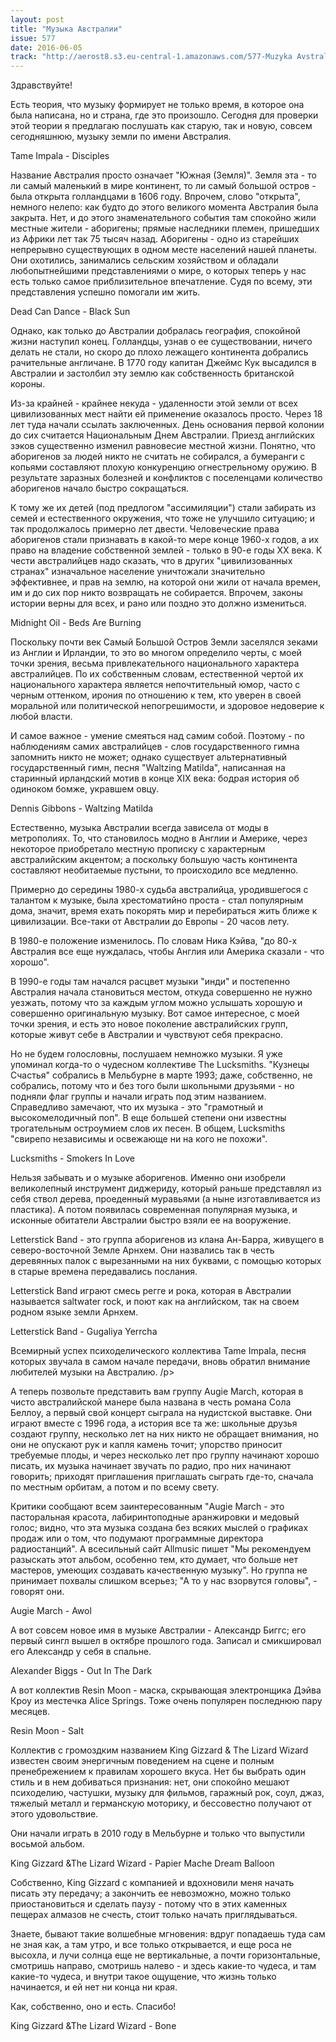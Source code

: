 ```yaml
---
layout: post
title: "Музыка Австралии"
issue: 577
date: 2016-06-05
track: "http://aerost8.s3.eu-central-1.amazonaws.com/577-Muzyka Avstralii.mp3"
---
```


Здравствуйте!

Есть теория, что музыку формирует не только время, в которое она была написана, но и страна, где это произошло. Сегодня для проверки этой теории я предлагаю послушать как старую, так и новую, совсем сегодняшнюю, музыку земли по имени Австралия.

Tame Impala - Disciples

Название Австралия просто означает "Южная (Земля)". Земля эта - то ли самый маленький в мире континент, то ли самый большой остров - была открыта голландцами в 1606 году. Впрочем, слово "открыта", немного нелепо: как будто до этого великого момента Австралия была закрыта. Нет, и до этого знаменательного события там спокойно жили местные жители - аборигены; прямые наследники племен, пришедших из Африки лет так 75 тысяч назад. Аборигены - одно из старейших непрерывно существующих в одном месте населений нашей планеты. Они охотились, занимались сельским хозяйством и обладали любопытнейшими представлениями о мире, о которых теперь у нас есть только самое приблизительное впечатление. Судя по всему, эти представления успешно помогали им жить.

Dead Can Dance - Black Sun

Однако, как только до Австралии добралась география, спокойной жизни наступил конец. Голландцы, узнав о ее существовании, ничего делать не стали, но скоро до плохо лежащего континента добрались рачительные англичане. В 1770 году капитан Джеймс Кук высадился в Австралии и застолбил эту землю как собственность британской короны.

Из-за крайней - крайнее некуда - удаленности этой земли от всех цивилизованных мест найти ей применение оказалось просто. Через 18 лет туда начали ссылать заключенных. День основания первой колонии до сих считается Национальным Днем Австралии. Приезд английских зэков существенно изменил равновесие местной жизни. Понятно, что аборигенов за людей никто не считать не собирался, а бумеранги с копьями составляют плохую конкуренцию огнестрельному оружию. В результате заразных болезней и конфликтов с поселенцами количество аборигенов начало быстро сокращаться.

К тому же их детей (под предлогом "ассимиляции") стали забирать из семей и естественного окружения, что тоже не улучшило ситуацию; и так продолжалось примерно лет двести. Человеческие права аборигенов стали признавать в какой-то мере конце 1960-х годов, а их право на владение собственной землей - только в 90-е годы XX века. К чести австралийцев надо сказать, что в других "цивилизованных странах" изначальное население уничтожали значительно эффективнее, и прав на землю, на которой они жили от начала времен, им и до сих пор никто возвращать не собирается. Впрочем, законы истории верны для всех, и рано или поздно это должно измениться.

Midnight Oil - Beds Are Burning

Поскольку почти век Самый Большой Остров Земли заселялся зеками из Англии и Ирландии, то это во многом определило черты, с моей точки зрения, весьма привлекательного национального характера австралийцев. По их собственным словам, естественной чертой их национального характера является непочтительный юмор, часто с черным оттенком, ирония по отношению к тем, кто уверен в своей моральной или политической непогрешимости, и здоровое недоверие к любой власти.

И самое важное - умение смеяться над самим собой. Поэтому - по наблюдениям самих австралийцев - слов государственного гимна запомнить никто не может; однако существует альтернативный государственный гимн, песня "Waltzing Matilda", написанная на старинный ирландский мотив в конце XIX века: бодрая история об одиноком бомже, укравшем овцу.

Dennis Gibbons - Waltzing Matilda

Естественно, музыка Австралии всегда зависела от моды в метрополиях. То, что становилось модно в Англии и Америке, через некоторое приобретало местную прописку с характерным австралийским акцентом; а поскольку большую часть континента составляют необитаемые пустыни, то происходило все медленно.

Примерно до середины 1980-х судьба австралийца, уродившегося с талантом к музыке, была хрестоматийно проста - стал популярным дома, значит, время ехать покорять мир и перебираться жить ближе к цивилизации. Все-таки от Австралии до Европы - 20 часов лету.

В 1980-е положение изменилось. По словам Ника Кэйва, "до 80-х Австралия все еще нуждалась, чтобы Англия или Америка сказали - что хорошо".

В 1990-е годы там начался расцвет музыки "инди" и постепенно Австралия начала становиться местом, откуда совершенно не нужно уезжать, потому что за каждым углом можно услышать хорошую и совершенно оригинальную музыку. Вот самое интересное, с моей точки зрения, и есть это новое поколение австралийских групп, которые живут себе в Австралии и чувствуют себя прекрасно.

Но не будем голословны, послушаем немножко музыки. Я уже упоминал когда-то о чудесном коллективе The Lucksmiths. "Кузнецы Счастья" собрались в Мельбурне в марте 1993; даже, собственно, не собрались, потому что и без того были школьными друзьями - но подняли флаг группы и начали играть под этим названием. Справедливо замечают, что их музыка - это "грамотный и высокомелодичный поп". В еще большей степени они известны трогательным остроумием слов их песен. В общем, Lucksmiths "свирепо независимы и освежающе ни на кого не похожи".

Lucksmiths - Smokers In Love

Нельзя забывать и о музыке аборигенов. Именно они изобрели великолепный инструмент диджериду, который раньше представлял из себя ствол дерева, проеденный муравьями (а ныне изготавливается из пластика). А потом появилась современная популярная музыка, и исконные обитатели Австралии быстро взяли ее на вооружение.

Letterstick Band - это группа аборигенов из клана Ан-Барра, живущего в северо-восточной Земле Арнхем. Они назвались так в честь деревянных палок с вырезанными на них буквами, с помощью которых в старые времена передавались послания.

Letterstick Band играют смесь регге и рока, которая в Австралии называется saltwater rock, и поют как на английском, так на своем родном языке земли Арнхем.

Letterstick Band - Gugaliya Yerrcha

Всемирный успех психоделического коллектива Tame Impala, песня которых звучала в самом начале передачи, вновь обратил внимание любителей музыки на Австралию. /p>

А теперь позвольте представить вам группу Augie March, которая в чисто австралийской манере была названа в честь романа Сола Беллоу, а первый свой концерт сыграла на нудистской выставке. Они играют вместе с 1996 года, а история все та же: школьные друзья создают группу, несколько лет на них никто не обращает внимания, но они не опускают рук и капля камень точит; упорство приносит требуемые плоды, и через несколько лет про группу начинают хорошо писать, их музыка начинает звучать по радио, про них начинают говорить; приходят приглашения приглашать сыграть где-то, сначала по местным орбитам, а потом и по всему свету.

Критики сообщают всем заинтересованным "Augie March - это пасторальная красота, лабиринтоподные аранжировки и медовый голос; видно, что эта музыка создана без всяких мыслей о графиках продаж или о том, что подумают программные директора радиостанций". А всесильный сайт Allmusic пишет "Мы рекомендуем разыскать этот альбом, особенно тем, кто думает, что больше нет мастеров, умеющих создавать качественную музыку". Но группа не принимает похвалы слишком всерьез; "А то у нас взорвутся головы", - говорят они.

Augie March - Awol

А вот совсем новое имя в музыке Австралии - Александр Биггс; его первый сингл вышел в октябре прошлого года. Записал и смикшировал его Александр у себя в спальне.

Alexander Biggs - Out In The Dark

А вот коллектив Resin Moon - маска, скрывающая электронщика Дэйва Кроу из местечка Alice Springs. Тоже очень популярен последнюю пару месяцев.

Resin Moon - Salt

Коллектив с громоздким названием King Gizzard & The Lizard Wizard известен своим энергичным поведением на сцене и полным пренебрежением к правилам хорошего вкуса. Нет бы выбрать один стиль и в нем добиваться признания: нет, они спокойно мешают психоделию, частушки, музыку для фильмов, гаражный рок, соул, джаз, тяжелый металл и германскую моторику, и бессовестно получают от этого удовольствие.

Они начали играть в 2010 году в Мельбурне и только что выпустили восьмой альбом.

King Gizzard &The Lizard Wizard - Papier Mache Dream Balloon

Собственно, King Gizzard с компанией и вдохновили меня начать писать эту передачу; а закончить ее невозможно, можно только приостановиться и сделать паузу - потому что в этих каменных пещерах алмазов не счесть, стоит только начать приглядываться.

Знаете, бывают такие волшебные мгновения: вдруг попадаешь туда сам не зная как, а там утро, и все только открывается, и еще роса не высохла, и лучи солнца еще не вертикальные, а почти горизонтальные, смотришь направо, смотришь налево - и здесь какие-то чудеса, и там какие-то чудеса, и внутри такое ощущение, что жизнь только начинается, и ей нет ни конца ни края.

Как, собственно, оно и есть. Спасибо!

King Gizzard &The Lizard Wizard - Bone

